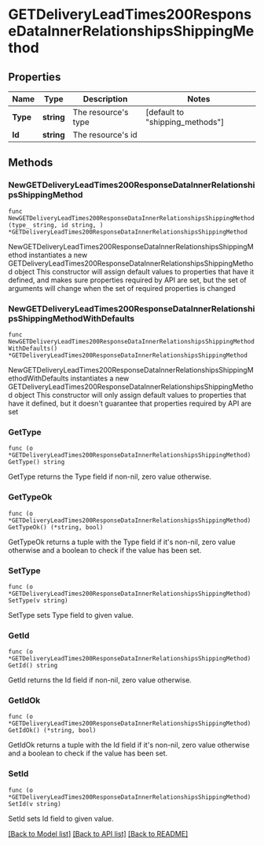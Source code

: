 # GETDeliveryLeadTimes200ResponseDataInnerRelationshipsShippingMethod

## Properties

Name | Type | Description | Notes
------------ | ------------- | ------------- | -------------
**Type** | **string** | The resource&#39;s type | [default to "shipping_methods"]
**Id** | **string** | The resource&#39;s id | 

## Methods

### NewGETDeliveryLeadTimes200ResponseDataInnerRelationshipsShippingMethod

`func NewGETDeliveryLeadTimes200ResponseDataInnerRelationshipsShippingMethod(type_ string, id string, ) *GETDeliveryLeadTimes200ResponseDataInnerRelationshipsShippingMethod`

NewGETDeliveryLeadTimes200ResponseDataInnerRelationshipsShippingMethod instantiates a new GETDeliveryLeadTimes200ResponseDataInnerRelationshipsShippingMethod object
This constructor will assign default values to properties that have it defined,
and makes sure properties required by API are set, but the set of arguments
will change when the set of required properties is changed

### NewGETDeliveryLeadTimes200ResponseDataInnerRelationshipsShippingMethodWithDefaults

`func NewGETDeliveryLeadTimes200ResponseDataInnerRelationshipsShippingMethodWithDefaults() *GETDeliveryLeadTimes200ResponseDataInnerRelationshipsShippingMethod`

NewGETDeliveryLeadTimes200ResponseDataInnerRelationshipsShippingMethodWithDefaults instantiates a new GETDeliveryLeadTimes200ResponseDataInnerRelationshipsShippingMethod object
This constructor will only assign default values to properties that have it defined,
but it doesn't guarantee that properties required by API are set

### GetType

`func (o *GETDeliveryLeadTimes200ResponseDataInnerRelationshipsShippingMethod) GetType() string`

GetType returns the Type field if non-nil, zero value otherwise.

### GetTypeOk

`func (o *GETDeliveryLeadTimes200ResponseDataInnerRelationshipsShippingMethod) GetTypeOk() (*string, bool)`

GetTypeOk returns a tuple with the Type field if it's non-nil, zero value otherwise
and a boolean to check if the value has been set.

### SetType

`func (o *GETDeliveryLeadTimes200ResponseDataInnerRelationshipsShippingMethod) SetType(v string)`

SetType sets Type field to given value.


### GetId

`func (o *GETDeliveryLeadTimes200ResponseDataInnerRelationshipsShippingMethod) GetId() string`

GetId returns the Id field if non-nil, zero value otherwise.

### GetIdOk

`func (o *GETDeliveryLeadTimes200ResponseDataInnerRelationshipsShippingMethod) GetIdOk() (*string, bool)`

GetIdOk returns a tuple with the Id field if it's non-nil, zero value otherwise
and a boolean to check if the value has been set.

### SetId

`func (o *GETDeliveryLeadTimes200ResponseDataInnerRelationshipsShippingMethod) SetId(v string)`

SetId sets Id field to given value.



[[Back to Model list]](../README.md#documentation-for-models) [[Back to API list]](../README.md#documentation-for-api-endpoints) [[Back to README]](../README.md)


